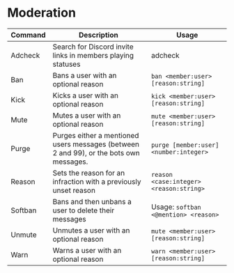 # Moderation

Command | Description | Usage
--------|-------------|------
Adcheck | Search for Discord invite links in members playing statuses | adcheck
Ban | Bans a user with an optional reason | `ban <member:user> [reason:string]`
Kick | Kicks a user with an optional reason | `kick <member:user> [reason:string]`
Mute | Mutes a user with an optional reason | `mute <member:user> [reason:string]`
Purge | Purges either a mentioned users messages (between 2 and 99), or the bots own messages. | `purge [member:user] <number:integer>`
Reason | Sets the reason for an infraction with a previously unset reason | `reason <case:integer> <reason:string>`
Softban | Bans and then unbans a user to delete their messages | Usage: `softban <@mention> <reason>`
Unmute | Unmutes a user with an optional reason | `mute <member:user> [reason:string]`
Warn | Warns a user with an optional reason | `warn <member:user> [reason:string]`